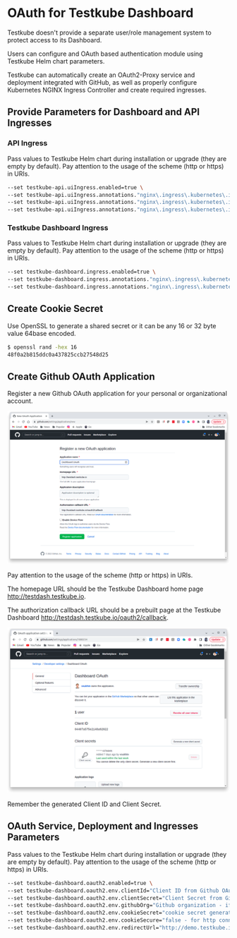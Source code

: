 # OAuth for Testkube Dashboard

Testkube doesn't provide a separate user/role management system to protect access to its Dashboard.

Users can configure and OAuth based authentication module using Testkube Helm chart parameters.

Testkube can automatically create an OAuth2-Proxy service and deployment integrated
with GitHub, as well as properly configure Kubernetes NGINX Ingress Controller and create required ingresses.

## Provide Parameters for Dashboard and API Ingresses

### API Ingress

Pass values to Testkube Helm chart during installation or upgrade (they are empty by default).
Pay attention to the usage of the scheme (http or https) in URIs.

```sh
--set testkube-api.uiIngress.enabled=true \
--set testkube-api.uiIngress.annotations."nginx\.ingress\.kubernetes\.io/auth-url"="http://\$host/oauth2/auth" \
--set testkube-api.uiIngress.annotations."nginx\.ingress\.kubernetes\.io/auth-signin"="http://\$host/oauth2/start?rd=\$escaped_request_uri" \
--set testkube-api.uiIngress.annotations."nginx\.ingress\.kubernetes\.io/access-control-allow-origin"="*"
```

### Testkube Dashboard Ingress

Pass values to Testkube Helm chart during installation or upgrade (they are empty by default).
Pay attention to the usage of the scheme (http or https) in URIs.

```sh
--set testkube-dashboard.ingress.enabled=true \
--set testkube-dashboard.ingress.annotations."nginx\.ingress\.kubernetes\.io/auth-url"="http://\$host/oauth2/auth" \
--set testkube-dashboard.ingress.annotations."nginx\.ingress\.kubernetes\.io/auth-signin"="http://\$host/oauth2/start?rd=\$escaped_request_uri"
```

## Create Cookie Secret

Use OpenSSL to generate a shared secret or it can be any 16 or 32 byte value 64base encoded.

```sh
$ openssl rand -hex 16
48f0a2b815ddc0a437825ccb27548d25
```

## Create Github OAuth Application

Register a new Github OAuth application for your personal or organizational account.

![Register new App](../../../img/github_app_request_ui.png)

Pay attention to the usage of the scheme (http or https) in URIs.

The homepage URL should be the Testkube Dashboard home page http://testdash.testkube.io.

The authorization callback URL should be a prebuilt page at the Testkube Dashboard http://testdash.testkube.io/oauth2/callback.

![View created App](../../../img/github_app_response_ui.png)

Remember the generated Client ID and Client Secret.

## OAuth Service, Deployment and Ingresses Parameters

Pass values to the Testkube Helm chart during installation or upgrade (they are empty by default).
Pay attention to the usage of the scheme (http or https) in URIs.

```sh
--set testkube-dashboard.oauth2.enabled=true \
--set testkube-dashboard.oauth2.env.clientId="Client ID from Github OAuth application" \
--set testkube-dashboard.oauth2.env.clientSecret="Client Secret from Github OAuth application" \
--set testkube-dashboard.oauth2.env.githubOrg="Github organization - if you need to provide access only to members of your organization" \
--set testkube-dashboard.oauth2.env.cookieSecret="cookie secret generated above" \
--set testkube-dashboard.oauth2.env.cookieSecure="false - for http connection, true - for https connections" \
--set testkube-dashboard.oauth2.env.redirectUrl="http://demo.testkube.io/oauth2/callback"
```
